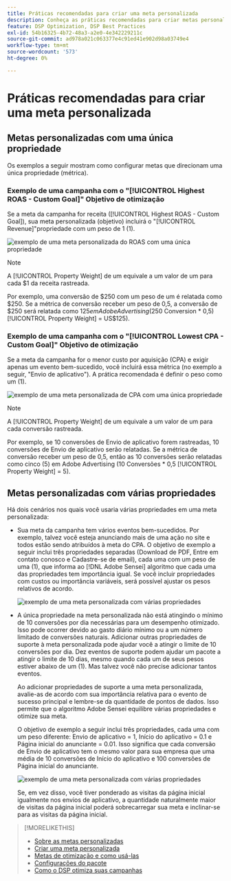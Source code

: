 ```yaml
---
title: Práticas recomendadas para criar uma meta personalizada
description: Conheça as práticas recomendadas para criar metas personalizadas para definir seus eventos de sucesso.
feature: DSP Optimization, DSP Best Practices
exl-id: 54b16325-4b72-48a3-a2e0-4e342229211c
source-git-commit: ad978a021c063377e4c91ed41e902d98a03749e4
workflow-type: tm+mt
source-wordcount: '573'
ht-degree: 0%

---
```


# Práticas recomendadas para criar uma meta personalizada

## Metas personalizadas com uma única propriedade

Os exemplos a seguir mostram como configurar metas que direcionam uma única propriedade (métrica).

### Exemplo de uma campanha com o &quot;[!UICONTROL Highest ROAS - Custom Goal]&quot; Objetivo de otimização

Se a meta da campanha for receita ([!UICONTROL Highest ROAS - Custom Goal]), sua meta personalizada (objetivo) incluirá o &quot;[!UICONTROL Revenue]&quot;propriedade com um peso de 1 (1).

![exemplo de uma meta personalizada do ROAS com uma única propriedade](/help/dsp/assets/custom-goal-roas.png)

>[!NOTE]
>
> A [!UICONTROL Property Weight] de um equivale a um valor de um para cada $1 da receita rastreada.
>
> Por exemplo, uma conversão de $250 com um peso de um é relatada como $250. Se a métrica de conversão receber um peso de 0,5, a conversão de $250 será relatada como $125 em Adobe Advertising ($250 Conversion * 0,5) [!UICONTROL Property Weight] = US$125).

### Exemplo de uma campanha com o &quot;[!UICONTROL Lowest CPA - Custom Goal]&quot; Objetivo de otimização

Se a meta da campanha for o menor custo por aquisição (CPA) e exigir apenas um evento bem-sucedido, você incluirá essa métrica (no exemplo a seguir, &quot;Envio de aplicativo&quot;). A prática recomendada é definir o peso como um (1).

![exemplo de uma meta personalizada de CPA com uma única propriedade](/help/dsp/assets/custom-goal-roas.png)

>[!NOTE]
>
> A [!UICONTROL Property Weight] de um equivale a um valor de um para cada conversão rastreada.
>
> Por exemplo, se 10 conversões de Envio de aplicativo forem rastreadas, 10 conversões de Envio de aplicativo serão relatadas.  Se a métrica de conversão receber um peso de 0,5, então as 10 conversões serão relatadas como cinco (5) em Adobe Advertising (10 Conversões * 0,5 [!UICONTROL Property Weight] = 5).

## Metas personalizadas com várias propriedades

Há dois cenários nos quais você usaria várias propriedades em uma meta personalizada:

* Sua meta da campanha tem vários eventos bem-sucedidos. Por exemplo, talvez você esteja anunciando mais de uma ação no site e todos estão sendo atribuídos à meta do CPA. O objetivo de exemplo a seguir inclui três propriedades separadas (Download de PDF, Entre em contato conosco e Cadastre-se de email), cada uma com um peso de uma (1), que informa ao [!DNL Adobe Sensei] algoritmo que cada uma das propriedades tem importância igual. Se você incluir propriedades com custos ou importância variáveis, será possível ajustar os pesos relativos de acordo.

   ![exemplo de uma meta personalizada com várias propriedades](/help/dsp/assets/custom-goal-multiple-properties.png)

* A única propriedade na meta personalizada não está atingindo o mínimo de 10 conversões por dia necessárias para um desempenho otimizado. Isso pode ocorrer devido ao gasto diário mínimo ou a um número limitado de conversões naturais. Adicionar outras propriedades de suporte à meta personalizada pode ajudar você a atingir o limite de 10 conversões por dia. Dez eventos de suporte podem ajudar um pacote a atingir o limite de 10 dias, mesmo quando cada um de seus pesos estiver abaixo de um (1). Mas talvez você não precise adicionar tantos eventos.

   Ao adicionar propriedades de suporte a uma meta personalizada, avalie-as de acordo com sua importância relativa para o evento de sucesso principal e lembre-se da quantidade de pontos de dados. Isso permite que o algoritmo Adobe Sensei equilibre várias propriedades e otimize sua meta.

   O objetivo de exemplo a seguir inclui três propriedades, cada uma com um peso diferente: Envio de aplicativo = 1, Início do aplicativo = 0.1 e Página inicial do anunciante = 0.01. Isso significa que cada conversão de Envio de aplicativo tem o mesmo valor para sua empresa que uma média de 10 conversões de Início do aplicativo e 100 conversões de Página inicial do anunciante.

   ![exemplo de uma meta personalizada com várias propriedades](/help/dsp/assets/custom-goal-multiple-properties2.png)

   Se, em vez disso, você tiver ponderado as visitas da página inicial igualmente nos envios de aplicativo, a quantidade naturalmente maior de visitas da página inicial poderá sobrecarregar sua meta e inclinar-se para as visitas da página inicial.<!--reword-->

>[!MORELIKETHIS]
>
>* [Sobre as metas personalizadas](custom-goal-about.md)
>* [Criar uma meta personalizada](custom-goal-create.md)
>* [Metas de otimização e como usá-las](optimization-goals.md)
>* [Configurações do pacote](/help/dsp/campaign-management/packages/package-settings.md)
> * [Como o DSP otimiza suas campanhas](optimization-how-dsp-optimizes-campaigns.md)

